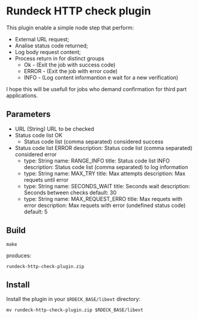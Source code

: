 # Rundeck HTTP check plugin

This plugin enable a simple node step that perform:

 - External URL request;
 - Analise status code returned;
 - Log body request content;
 - Process return in for distinct groups
    - Ok - (Exit the job with success code)
    - ERROR - (Exit the job with error code)
    - INFO - (Log content informantion e wait for a new verification)

I hope this will be usefull for jobs who demand confirmation for third part applications.

## Parameters

 - URL (String)
    URL to be checked
 - Status code list OK
    - Status code list (comma separated) considered success
 - Status code list ERROR
        description: Status code list (comma separated) considered error
    - type: String
        name: RANGE_INFO
        title: Status code list INFO
        description: Status code list (comma separated) to log information
    - type: String
        name: MAX_TRY
        title: Max attempts
        description: Max requets until error
    - type: String
        name: SECONDS_WAIT
        title: Seconds wait
        description: Seconds between checks
        default: 30
    - type: String
        name: MAX_REQUEST_ERRO
        title: Max requets with error
        description: Max requets with error (undefined status code)
        default: 5

## Build

    make

produces:

    rundeck-http-check-plugin.zip

## Install

Install the plugin in your `$RDECK_BASE/libext` directory:

    mv rundeck-http-check-plugin.zip $RDECK_BASE/libext
